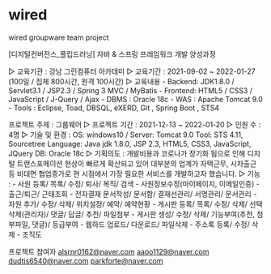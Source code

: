# wired
wired groupware team project

[디지털컨버전스_플립드러닝] 자바 & 스프링 프레임워크 개발 양성과정

▷ 교육기관 : 강남 그린컴퓨터 아카데미
▷ 교육기간 : 2021-09-02 ~ 2022-01-27 (100일 / 집체 800시간, 원격 100시간)
▷ 교육내용 
       - Backend: JDK1.8.0 / Servlet3.1 / JSP2.3 / Spring 3 MVC / MyBatis
       - Frontend: HTML5 / CSS3 / JavaScript / J-Query / Ajax
       - DBMS : Oracle 18c
       - WAS : Apache Tomcat 9.0
       - Tools : Eclipse, Toad, DBSQL, eXERD, Git , Spring Boot , STS4

프로젝트 주제 : 그룹웨어
▷ 프로젝트 기간 : 2021-12-13 ~ 2022-01-20 
▷ 인원 수 : 4명
▷ 기술 및 환경 :
        OS: windows10 / Server: Tomcat 9.0 
        Tool: STS 4.11, Sourcetree
        Language: Java jdk 1.8.0, JSP 2.3, HTML5, CSS3, JavaScript, JQuery 
        DB: Oracle 18c
▷ 기획의도 : 개발비용과 코로나가 장기화 됨으로 인해 디지털 트랜스포메이션 현상이 
                         빠르게 확산되고 있어 대부분의 업계가 자택근무, 시차출근 등 비대면 협업증가로
                         현 시점에서 가장 필요한 서비스를 개발하고자 했습니다.
▷ 기능 : 
       - 사원 등록/ 목록/ 수정/ 퇴사/ 복직/ 검색
       - 사원정보수정(마이페이지, 이메일인증)
       - 출근/퇴근/ 근태조회
       - 전자결재 문서작성/ 문서함/ 결재선관리/ 서명관리/ 문서관리
       - 자원 추가/ 수정/ 삭제/ 위치설정/ 예약/ 예약현황
       - 게시판 등록/ 목록/ 수정/ 삭제/ 선택삭제(관리자)/ 댓글/ 답글/ 추천/ 파일첨부
       - 게시판 생성/ 수정/ 삭제/ 기능부여(추천, 첨부파일, 댓글)/ 등급부여
       - 웹하드 업로드/ 다운로드/ 파일삭제
       - 주소록 등록/ 수정/ 삭제
       - 조직도


프로젝트 참여자
alsrnr0162@naver.com
aaoo1129@naver.com 
dudtjs6540@naver.com
parkforte@naver.com

